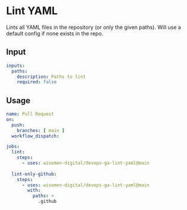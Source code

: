 # Lint YAML

Lints all YAML files in the repository (or only the given paths). Will use a default config if none exists in the repo.

## Input

```yaml
inputs:
  paths:
    description: Paths to lint
    required: false
```

## Usage

```yaml
name: Pull Request
on:
  push:
    branches: [ main ]
  workflow_dispatch:

jobs:
  lint:
    steps:
      - uses: wisemen-digital/devops-ga-lint-yaml@main
  
  lint-only-github:
    steps:
      - uses: wisemen-digital/devops-ga-lint-yaml@main
        with:
          paths: >
            .github
```

